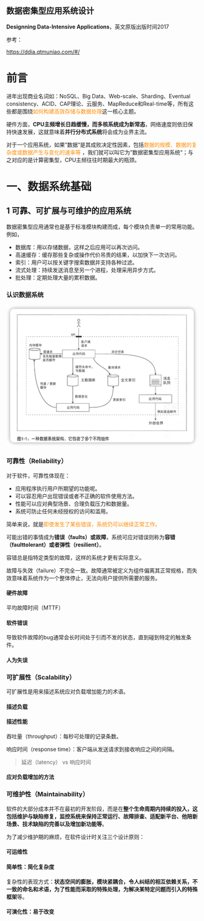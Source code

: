 数据密集型应用系统设计
----

**Designning Data-Intensive Applications**，英文原版出版时间2017

参考：

https://ddia.qtmuniao.com/#/



# 前言

进年出现商业名词如：NoSQL、Big Data、Web-scale、Sharding、Eventual consistency、ACID、CAP理论、云服务、MapReduce和Real-time等，所有这些都是围绕<font color=#FF8C00>如何构建高效存储与数据处理</font>这一核心主题。



硬件方面，**CPU主频增长日趋缓慢，而多核系统成为新常态**，网络速度则依旧保持快速发展，这就意味着**并行分布式系统**将会成为业界主流。



对于一个应用系统，如果”数据“是其成败决定性因素，包括<font color=#FF8C00>数据的规模、数据的复杂度或数据产生与变化的速率等	</font>，我们就可以叫它为”数据密集型应用系统“；与之对应的是计算密集型，CPU主频往往时期最大的瓶颈。

# 一、数据系统基础

## 1 可靠、可扩展与可维护的应用系统

数据密集型应用通常也是基于标准模块构建而成，每个模块负责单一的常用功能。例如，

- 数据库：用以存储数据，这样之后应用可以再次访问。
- 高速缓存：缓存那些复杂或操作代价吊贵的结果，以加快下一次访问。
- 索引：用户可以按关键字搜索数据并支持各种过滤。
- 流式处理：持续发送消息至另一个进程，处理采用异步方式。
- 批处理：定期处理大量的累积数据。

### 认识数据系统



![](images/image-20220315120033203.png)

### 可靠性（Reliability）

对于软件，可靠性体现在：

- 应用程序执行用户所期望的功能呢。
- 可以容忍用户出现错误或者不正确的软件使用方法。
- 性能可以应对典型场景、合理负载压力和数据量。
- 系统可防止任何未经授权的访问和滥用。

简单来说，就是<font color=#FF8C00>即使发生了某些错误，系统仍可以继续正常工作。</font>

可能出错的事情成为**错误（faults）或故障**，系统可应对错误则称为**容错（faulttolerant）或者弹性（resilient）**。

容错总是指特定类型的故障，这样的系统才更有实际意义。

故障与失效（failure）不完全一致。故障通常被定义为组件偏离其正常规格，而失效意味着系统作为一个整体停止，无法向用户提供所需要的服务。

#### 硬件故障

平均故障时间（MTTF）

#### 软件错误

导致软件故障的bug通常会长时间处于引而不发的状态，直到碰到特定的触发条件。

#### 人为失误



### 可扩展性（Scalability）

可扩展性是用来描述系统应对负载增加能力的术语。

#### 描述负载

#### 描述性能

吞吐量（throughput）：每秒可处理的记录条数。

响应时间（response time）：客户端从发送请求到接收响应之间的间隔。

> 延迟（latency） vs 响应时间

#### 应对负载增加的方法



### 可维护性（Maintainability）

软件的大部分成本并不在最初的开发阶段，而是在**整个生命周期内持续的投入，这包括维护与缺陷修复，监控系统来保持正常运行、故障排查、适配新平台、他陪新场景、技术缺陷的完善以及增加新功能等**。

为了减少维护期的麻烦，在软件设计时关注三个设计原则：

#### 可运维性



#### 简单性：简化复杂度

复杂性的表现方式：**状态空间的膨胀，模块紧耦合，令人纠结的相互依赖关系，不一致的命名和术语，为了性能而采取的特殊处理，为解决某特定问题而引入的特殊框架**等。



#### 可演化性：易于改变

